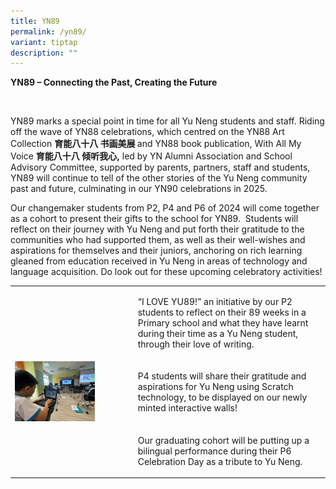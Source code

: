 ```yaml
---
title: YN89
permalink: /yn89/
variant: tiptap
description: ""
---
```

<p><strong>YN89 – Connecting the Past, Creating the Future</strong>
</p>
<p>&nbsp;</p>
<p>YN89 marks a special point in time for all Yu Neng students and staff.
Riding off the wave of YN88 celebrations, which centred on the YN88 Art
Collection <strong>育能八十八 书画美展 </strong>and YN88 book publication, With All
My Voice <strong>育能八十八 倾听我心,</strong> led by YN Alumni Association and School
Advisory Committee, supported by parents, partners, staff and students,
YN89 will continue to tell of the other stories of the Yu Neng community
past and future, culminating in our YN90 celebrations in 2025.</p>
<p>Our changemaker students from P2, P4 and P6 of 2024 will come together
as a cohort to present their gifts to the school for YN89. &nbsp;Students
will reflect on their journey with Yu Neng and put forth their gratitude
to the communities who had supported them, as well as their well-wishes
and aspirations for themselves and their juniors, anchoring on rich learning
gleaned from education received in Yu Neng in areas of technology and language
acquisition. Do look out for these upcoming celebratory activities!</p>
<p></p>
<table>
<tbody>
<tr>
<th rowspan="1" colspan="1">
<p></p>
</th>
<td rowspan="1" colspan="1">
<p>“I LOVE YU89!” an initiative by our P2 students to reflect on their 89
weeks in a Primary school and what they have learnt during their time as
a Yu Neng student, through their love of writing.&nbsp;</p>
</td>
</tr>
<tr>
<td rowspan="1" colspan="1">
<div class="isomer-image-wrapper">
<img style="width: 70%;" height="auto" width="100%" alt="" src="/images/YN89ICT.png">
</div>
</td>
<td rowspan="1" colspan="1">
<p></p>
<p>P4 students will share their gratitude and aspirations for Yu Neng using
Scratch technology, to be displayed on our newly minted interactive walls!</p>
</td>
</tr>
<tr>
<td rowspan="1" colspan="1">
<p></p>
</td>
<td rowspan="1" colspan="1">
<p>Our graduating cohort will be putting up a bilingual performance during
their P6 Celebration Day as a tribute to Yu Neng.</p>
</td>
</tr>
</tbody>
</table>
<p></p>